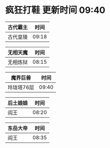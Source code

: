 # 疯狂打鞋 更新时间 09:40

| 古代霸主   | 时间    |
|--------|-------|
| 古代皇陵 | 09:18 |

| 无相天魔   | 时间    |
|--------|-------|
| 无相炼狱 | 08:15 |

| 魔界巨兽   | 时间    |
|--------|-------|
| 玲珑塔76层 | 09:40 |

| 后土娘娘   | 时间    |
|--------|-------|
| 阎王 | 08:20 |

| 东岳大帝   | 时间    |
|--------|-------|
| 阎王 | 08:35 |